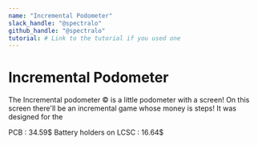 ```yaml
---
name: "Incremental Podometer"
slack_handle: "@spectralo"
github_handle: "@spectralo"
tutorial: # Link to the tutorial if you used one
---
```


# Incremental Podometer

<!-- Describe your board in 2-3 sentences. What are you making? What will it do? -->
The Incremental podometer ©️ is a little podometer with a screen! On this screen there'll be an incremental game whose money is steps!
It was designed for the 
<!-- How much is it going to cost? -->
PCB : 34.59$
Battery holders on LCSC : 16.64$
<!-- Tell us a little bit about your design process. What were some challenges? What helped? ***Totally optional*** -->
